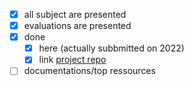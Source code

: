 - [x] all subject are presented
- [x] evaluations are presented
- [x] done
  - [x] here (actually subbmitted on 2022)
  - [x] link [project repo](https://github.com/mohaslimani/Curriculum-Vitae)
- [ ] documentations/top ressources

